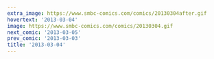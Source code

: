 ```yaml
---
extra_image: https://www.smbc-comics.com/comics/20130304after.gif
hovertext: '2013-03-04'
image: https://www.smbc-comics.com/comics/20130304.gif
next_comic: '2013-03-05'
prev_comic: '2013-03-03'
title: '2013-03-04'
---
```


